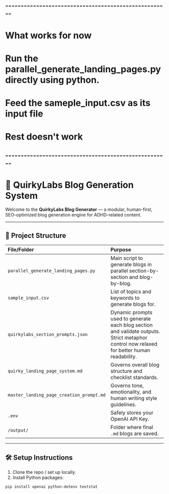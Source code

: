 ## -----------------------------------------------------
# What works for now
# Run the parallel_generate_landing_pages.py directly using python.
# Feed the sameple_input.csv as its input file
# Rest doesn't work
## -----------------------------------------------------


# 🚀 QuirkyLabs Blog Generation System

Welcome to the **QuirkyLabs Blog Generator** — a modular, human-first, SEO-optimized blog generation engine for ADHD-related content.

---

## 📂 Project Structure

| File/Folder | Purpose |
|:---|:---|
| `parallel_generate_landing_pages.py` | Main script to generate blogs in parallel section-by-section and blog-by-blog. |
| `sample_input.csv` | List of topics and keywords to generate blogs for. |
| `quirkylabs_section_prompts.json` | Dynamic prompts used to generate each blog section and validate outputs. Strict metaphor control now relaxed for better human readability. |
| `quirky_landing_page_system.md` | Governs overall blog structure and checklist standards. |
| `master_landing_page_creation_prompt.md` | Governs tone, emotionality, and human writing style guidelines. |
| `.env` | Safely stores your OpenAI API Key. |
| `/output/` | Folder where final `.md` blogs are saved. |

---

## 🛠 Setup Instructions

1. Clone the repo / set up locally.
2. Install Python packages:

```bash
pip install openai python-dotenv textstat


